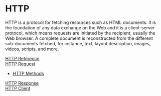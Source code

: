 # HTTP

HTTP is a protocol for fetching resources such as HTML documents. It is the foundation of any data exchange on the Web and it is a client-server protocol, which means requests are initiated by the recipient, usually the Web browser. A complete document is reconstructed from the different sub-documents fetched, for instance, text, layout description, images, videos, scripts, and more.

[HTTP Reference](https://developer.mozilla.org/en-US/docs/Web/HTTP/Overview)\
[HTTP Request](HTTPRequest.md)

- [HTTP Methods](HTTPMethodsAndCRUDOperations.md)

[HTTP Response](HTTPResponse.md)\
[HTTP Client](HTTPClient.md)
